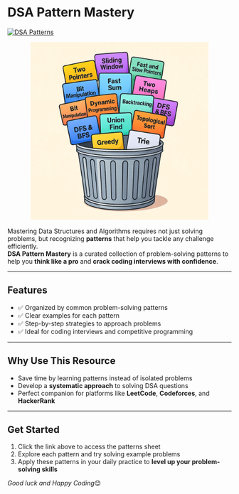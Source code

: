 # DSA Pattern Mastery

[![DSA Patterns](https://img.shields.io/badge/DSA-Patterns-blue?style=for-the-badge)](https://thita.ai/dsa-patterns-sheet)
<p align="center">
  <img src="https://github.com/dev-nzm99/DSA-Pathshala/blob/main/src/img/0_G0Afl1UVC22UfcAm.webp" width="400">
</p>


Mastering Data Structures and Algorithms requires not just solving problems, but recognizing **patterns** that help you tackle any challenge efficiently.  
**DSA Pattern Mastery** is a curated collection of problem-solving patterns to help you **think like a pro** and **crack coding interviews with confidence**.

---

## Features
- ✅ Organized by common problem-solving patterns  
- ✅ Clear examples for each pattern  
- ✅ Step-by-step strategies to approach problems  
- ✅ Ideal for coding interviews and competitive programming  

---

## Why Use This Resource
- Save time by learning patterns instead of isolated problems  
- Develop a **systematic approach** to solving DSA questions  
- Perfect companion for platforms like **LeetCode**, **Codeforces**, and **HackerRank**  

---

## Get Started
1. Click the link above to access the patterns sheet  
2. Explore each pattern and try solving example problems  
3. Apply these patterns in your daily practice to **level up your problem-solving skills**  

*Good luck and Happy Coding*😊


